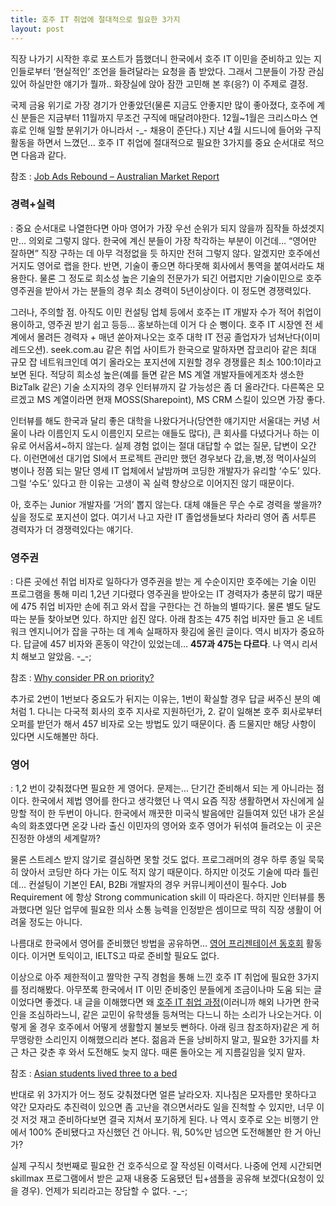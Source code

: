 ```yaml
---
title: 호주 IT 취업에 절대적으로 필요한 3가지
layout: post
---
```

<div id="toc"></div>

직장 나가기 시작한 후로 포스트가 뜸했더니 한국에서 호주 IT 이민을 준비하고 있는 지인들로부터 &#8216;현실적인&#8217; 조언을 들려달라는 요청을 좀 받았다. 그래서 그분들이 가장 관심있어 하실만한 얘기가 뭘까.. 화장실에 앉아 잠깐 고민해 본 후(응?) 이 주제로 결정. 

국제 금융 위기로 가장 경기가 안좋았던(물론 지금도 안좋지만 많이 좋아졌다, 호주에 계신 분들은 지금부터 11월까지 무조건 구직에 매달려야한다. 12월~1월은 크리스마스 연휴로 인해 일할 분위기가 아니라서 -_- 채용이 준단다.) 지난 4월 시드니에 들어와 구직 활동을 하면서 느꼈던&#8230; 호주 IT 취업에 절대적으로 필요한 3가지를 중요 순서대로 적으면 다음과 같다. 

참조 : <a title="[http://www.olivier.com.au/files//oji/2009/august_09/amr_august_2009.pdf]로 이동합니다." target="_blank" href="http://www.olivier.com.au/files//oji/2009/august_09/amr_august_2009.pdf">Job Ads Rebound &#8211; Australian Market Report</a>

### 경력+실력 ###
: 중요 순서대로 나열한다면 아마 영어가 가장 우선 순위가 되지 않을까 짐작들 하셨겟지만&#8230; 의외로 그렇지 않다. 한국에 계신 분들이 가장 착각하는 부분이 이건데&#8230; &#8220;영어만 잘하면&#8221; 직장 구하는 데 아무 걱정없을 듯 하지만 전혀 그렇지 않다. 알겠지만 호주에선 거지도 영어로 랩을 한다. 반면, 기술이 좋으면 하다못해 회사에서 통역을 붙여서라도 채용한다. 물론 그 정도로 희소성 높은 기술의 전문가가 되긴 어렵지만 기술이민으로 호주 영주권을 받아서 가는 분들의 경우 최소 경력이 5년이상이다. 이 정도면 경쟁력있다.&nbsp; 

그러나, 주의할 점. 아직도 이민 컨설팅 업체 등에서 호주는 IT 개발자 수가 적어 취업이 용이하고, 영주권 받기 쉽고 등등&#8230; 홍보하는데 이거 다 순 뻥이다. 호주 IT 시장엔 전 세계에서 몰려든 경력자 + 매년 쏟아져나오는 호주 대학 IT 전공 졸업자가 넘쳐난다(이미 레드오션). seek.com.au 같은 취업 사이트가 한국으로 말하자면 잡코리아 같은 최대 규모 잡 네트워크인데 여기 올라오는 포지션에 지원할 경우 경쟁률은 최소 100:1이라고 보면 된다. 적당히 희소성 높은(예를 들면 같은 MS 계열 개발자들에게조차 생소한 BizTalk 같은) 기술 소지자의 경우 인터뷰까지 갈 가능성은 좀 더 올라간다. 다른쪽은 모르겠고 MS 계열이라면 현재 MOSS(Sharepoint), MS CRM 스킬이 있으면 가장 좋다. 

인터뷰를 해도 한국과 달리 좋은 대학을 나왔다거나(당연한 얘기지만 서울대는 커녕 서울이 나라 이름인지 도시 이름인지 모르는 애들도 많다), 큰 회사를 다녔다거나 하는 이유로 어서옵셔~하지 않는다. 실제 경험 없이는 절대 대답할 수 없는 질문, 답변이 오간다. 이런면에선 대기업 SI에서 프로젝트 관리만 했던 경우보다 갑,을,병,정 먹이사실의 병이나 정쯤 되는 말단 영세 IT 업체에서 날밤까며 코딩한 개발자가 유리할 &#8216;수도&#8217; 있다. 그럴 &#8216;수도&#8217; 있다고 한 이유는 고생이 꼭 실력 향상으로 이어지진 않기 때문이다. 

아, 호주는 Junior 개발자를 &#8216;거의&#8217; 뽑지 않는다. 대체 얘들은 무슨 수로 경력을 쌓을까? 싶을 정도로 포지션이 없다. 여기서 나고 자란 IT 졸업생들보다 차라리 영어 좀 서투른 경력자가 더 경쟁력있다는 얘기다. 

### 영주권 ###
: 다른 곳에선 취업 비자로 일하다가 영주권을 받는 게 수순이지만 호주에는 기술 이민 프로그램을 통해 미리 1,2년 기다렸다 영주권을 받아오는 IT 경력자가 충분히 많기 때문에 475 취업 비자만 손에 쥐고 와서 잡을 구한다는 건 하늘의 별따기다. 물론 별도 달도 따는 분들 찾아보면 있다. 하지만 쉽진 않다. 아래 참조는 475 취업 비자만 들고 온 네트워크 엔지니어가 잡을 구하는 데 계속 실패하자 홧김에 올린 글이다. 역시 비자가 중요하다. 답글에 457 비자와 혼동이 약간이 있었는데&#8230; <span style="font-weight: bold;">457과 475는 다르다</span>. 나 역시 리서치 해보고 알았음. -_-;

참조 : <a title="[http://forums.whirlpool.net.au/forum-replies.cfm?t=1275447]로 이동합니다." target="_blank" href="http://forums.whirlpool.net.au/forum-replies.cfm?t=1275447">Why consider PR on priority?</a>

추가로 2번이 1번보다 중요도가 뒤지는 이유는, 1번이 확실할 경우 답글 써주신 분의 예처럼 1. 다니는 다국적 회사의 호주 지사로 지원하던가, 2. 같이 일해본 호주 회사로부터 오퍼를 받던가 해서 457 비자로 오는 방법도 있기 때문이다. 좀 드물지만 해당 사항이 있다면 시도해볼만 하다.

### 영어 ###
: 1,2 번이 갖춰졌다면 필요한 게 영어다. 문제는&#8230; 단기간 준비해서 되는 게 아니라는 점이다. 한국에서 제법 영어를 한다고 생각했던 나 역시 요즘 직장 생활하면서 자신에게 실망할 적이 한 두번이 아니다. 한국에서 깨끗한 미국식 발음에만 길들여져 있던 내가 온실속의 화초였다면 온갖 나라 출신 이민자의 영어와 호주 영어가 뒤섞여 들려오는 이 곳은 진정한 야생의 세계랄까? 

물론 스트레스 받지 않기로 결심하면 못할 것도 없다. 프로그래머의 경우 하루 종일 묵묵히 앉아서 코딩만 하다 가는 이도 적지 않기 때문이다. 하지만 이것도 기술에 따라 틀린데&#8230; 컨설팅이 기본인 EAI, B2Bi 개발자의 경우 커뮤니케이션이 필수다. Job Requirement 에 항상 Strong communication skill 이 따라온다. 하지만 인터뷰를 통과했다면 일단 업무에 필요한 의사 소통 능력을 인정받은 셈이므로 딱히 직장 생활이 어려울 정도는 아니다. 

나름대로 한국에서 영어를 준비했던 방법을 공유하면&#8230; <a title="[http://cafe.naver.com/eps2006]로 이동합니다." target="_blank" href="http://cafe.naver.com/eps2006">영어 프리젠테이션 동호회</a> 활동이다. 이거면 토익이고, IELTS고 따로 준비할 필요도 없다. 

이상으로 아주 제한적이고 짤막한 구직 경험을 통해 느낀 호주 IT 취업에 필요한 3가지를 정리해봤다. 아무쪼록 한국에서 IT 이민 준비중인 분들에게 조금이나마 도움 되는 글이었다면 좋겠다. 내 글을 이해했다면 왜 <a title="[http://tech.etnews.co.kr/12_COSE/page/edu_view.html?category=B020200&seluno=78]로 이동합니다." target="_blank" href="http://tech.etnews.co.kr/12_COSE/page/edu_view.html?category=B020200&seluno=78">호주 IT 취업 과정</a>(이러니까 해외 나가면 한국인을 조심하라느니, 같은 교민이 유학생들 등쳐먹는 다느니 하는 소리가 나오는거다. 이렇게 올 경우 호주에서 어떻게 생활할지 불보듯 뻔하다. 아래 링크 참조하자)같은 게 허무맹랑한 소리인지 이해했으리라 본다. 젊음과 돈을 낭비하지 말고, 필요한 3가지를 차근 차근 갖춘 후 와서 도전해도 늦지 않다. 때론 돌아오는 게 지름길임을 잊지 말자. 

참조 : <a title="[http://www.theaustralian.news.com.au/story/0,24897,26084753-601,00.html]로 이동합니다." target="_blank" href="http://www.theaustralian.news.com.au/story/0,24897,26084753-601,00.html">Asian students lived three to a bed</a>

반대로 위 3가지가 어느 정도 갖춰졌다면 얼른 날라오자. 지나침은 모자름만 못하다고 약간 모자라도 추진력이 있으면 좀 고난을 겪으면서라도 일을 진척할 수 있지만, 너무 이것 저것 재고 준비하다보면 결국 지쳐서 포기하게 된다. 나 역시 호주로 오는 비행기 안에서 100% 준비됐다고 자신했던 건 아니다. 뭐, 50%만 넘으면 도전해볼만 한 거 아닌가?

실제 구직시 첫번째로 필요한 건 호주식으로 잘 작성된 이력서다. 나중에 언제 시간되면 skillmax 프로그램에서 받은 교재 내용중 도움됐던 팁+샘플을 공유해 보겠다(요청이 있을 경우). 언제가 되리라고는 장담할 수 없다. -_-; 
